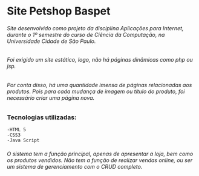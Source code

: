 # Site Petshop Baspet

###### Site desenvolvido como projeto da disciplina Aplicações para Internet, durante o 1º semestre do curso de Ciência da Computação, na Universidade Cidade de São Paulo.

######  Foi exigido um site estático, logo, não há páginas dinâmicas como php ou jsp.

###### Por conta disso, há uma quantidade imensa de páginas relacionadas aos produtos. Pois para cada mudança de imagem ou título do produto, foi necessário criar uma página nova.

### Tecnologias utilizadas:

	-HTML 5
	-CSS3
	-Java Script


###### O sistema tem a função principal, apenas de apresentar a loja, bem como os produtos vendidos. Não tem a função de realizar vendas online, ou ser um sistema de gerenciamento com o CRUD completo.
